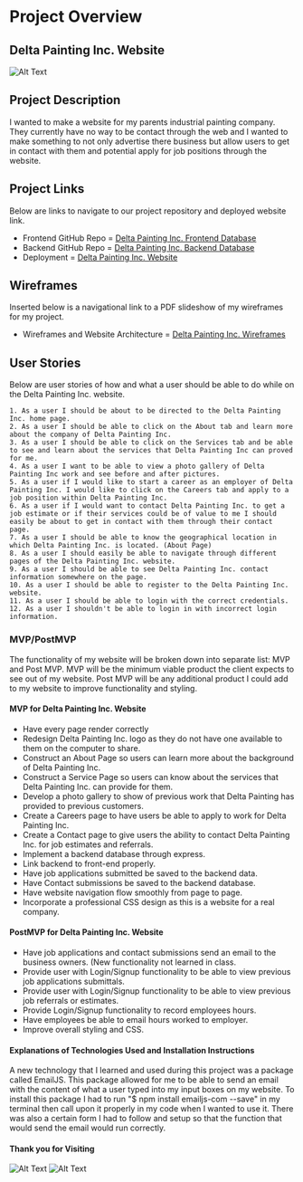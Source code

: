 # Project Overview

## Delta Painting Inc. Website
![Alt Text](https://i.imgur.com/C8oC7Oa.png)

## Project Description
I wanted to make a website for my parents industrial painting company. They currently have no way to be contact through the web and I wanted to make something to not only advertise there business but allow users to get in contact with them and potential apply for job positions through the website. 

## Project Links
Below are links to navigate to our project repository and deployed website link. 
- Frontend GitHub Repo = [Delta Painting Inc. Frontend Database](https://github.com/JGeorgos24/Delta_Painting_Inc)
- Backend GitHub Repo = [Delta Painting Inc. Backend Database](https://github.com/JGeorgos24/Delta_Painting_Inc_Backend)
- Deployment = [Delta Painting Inc. Website](https://deltapaintinginc.surge.sh/) 

## Wireframes
Inserted below is a navigational link to a PDF slideshow of my wireframes for my project.
- Wireframes and Website Architecture = [Delta Painting Inc. Wireframes](https://docs.google.com/presentation/d/e/2PACX-1vQtEyKRD8INEiIz4ye48dmrulf3ROAgUiJxf7qwNxlbhAHlHdrMyHSdbrBwGeEUyoJvXoqyQSNKBZPh/pub?start=true&loop=true&delayms=5000)

## User Stories
Below are user stories of how and what a user should be able to do while on the Delta Painting Inc. website.

	1. As a user I should be about to be directed to the Delta Painting Inc. home page.
	2. As a user I should be able to click on the About tab and learn more about the company of Delta Painting Inc.
	3. As a user I should be able to click on the Services tab and be able to see and learn about the services that Delta Painting Inc can proved for me. 
	4. As a user I want to be able to view a photo gallery of Delta Painting Inc work and see before and after pictures. 
	5. As a user if I would like to start a career as an employer of Delta Painting Inc. I would like to click on the Careers tab and apply to a job position within Delta Painting Inc. 
	6. As a user if I would want to contact Delta Painting Inc. to get a job estimate or if their services could be of value to me I should easily be about to get in contact with them through their contact page. 
	7. As a user I should be able to know the geographical location in which Delta Painting Inc. is located. (About Page)
	8. As a user I should easily be able to navigate through different pages of the Delta Painting Inc. website. 
	9. As a user I should be able to see Delta Painting Inc. contact information somewhere on the page. 
	10. As a user I should be able to register to the Delta Painting Inc. website.
	11. As a user I should be able to login with the correct credentials. 
	12. As a user I shouldn't be able to login in with incorrect login information. 


### MVP/PostMVP 
The functionality of my website will be broken down into separate list: MVP and Post MVP. MVP will be the minimum viable product the client expects to see out of my website. Post MVP will be any additional product I could add to my website to improve functionality and styling.

#### MVP for Delta Painting Inc. Website
- Have every page render correctly
- Redesign Delta Painting Inc. logo as they do not have one available to them on the computer to share. 
- Construct an About Page so users can learn more about the background of Delta Painting Inc. 
- Construct a Service Page so users can know about the services that Delta Painting Inc. can provide for them. 
- Develop a photo gallery to show of previous work that Delta Painting has provided to previous customers. 
- Create a Careers page to have users be able to apply to work for Delta Painting Inc. 
- Create a Contact page to give users the ability to contact Delta Painting Inc. for job estimates and referrals. 
- Implement a backend database through express.
- Link backend to front-end properly. 
- Have job applications submitted be saved to the backend data. 
- Have Contact submissions be saved to the backend database. 
- Have website navigation flow smoothly from page to page. 
- Incorporate a professional CSS design as this is a website for a real company. 

#### PostMVP for Delta Painting Inc. Website
- Have job applications and contact submissions send an email to the business owners. (New functionality not learned in class.
- Provide user with Login/Signup functionality to be able to view previous job applications submittals.
- Provide user with Login/Signup functionality to be able to view previous job referrals or estimates.
- Provide Login/Signup functionality to record employees hours. 
- Have employees be able to email hours worked to employer. 
- Improve overall styling and CSS. 


#### Explanations of Technologies Used and Installation Instructions
A new technology that I learned and used during this project was a package called EmailJS. This package allowed for me to be able to send an email with the content of what a user typed into my input boxes on my website. To install this package I had to run "$ npm install emailjs-com --save" in my terminal then call upon it properly in my code when I wanted to use it. There was also a certain form I had to follow and setup so that the function that would send the email would run correctly.  


#### Thank you for Visiting 
![Alt Text](https://i.imgur.com/J4rZ9iK.gif)
![Alt Text](https://i.imgur.com/dEDPPqO.gif)